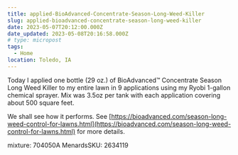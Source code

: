 ```yaml
---
title: applied-BioAdvanced-Concentrate-Season-Long-Weed-Killer
slug: applied-bioadvanced-concentrate-season-long-weed-killer
date: 2023-05-07T20:12:00.000Z
date_updated: 2023-05-08T20:16:58.000Z
# type: micropost
tags:
  - Home
location: Toledo, IA
---
```


Today I applied one bottle (29 oz.) of  BioAdvanced™ Concentrate Season Long Weed Killer to my entire lawn in 9 applications using my Ryobi 1-gallon chemical sprayer.  Mix was 3.5oz per tank with each application covering about 500 square feet.

We shall see how it performs.  See [https://bioadvanced.com/season-long-weed-control-for-lawns.html](https://bioadvanced.com/season-long-weed-control-for-lawns.html) for more details.

mixture: 704050A
MenardsSKU: 2634119


